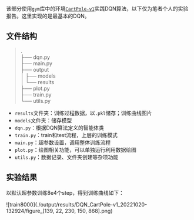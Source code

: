 该部分使用`gym`库中的环境[`CartPole-v1`](https://www.gymlibrary.dev/environments/classic_control/cart_pole/)实践DQN算法，以下仅为笔者个人的实验报告。这里实现的是最基本的DQN。

## 文件结构

> .  
> ├── dqn.py  
> ├── main.py  
> ├── output  
> │   ├── models  
> │   └── results  
> ├── plot.py  
> ├── train.py  
> └── utils.py

+ `results`文件夹：训练过程数据，以`.pkl`储存；训练曲线图片
+ `models`文件夹：储存模型
+ `dqn.py`：根据DQN算法定义的智能体类
+ `train.py`：train和test流程，上层的训练模式
+ `main.py`：超参数设置，调用整体训练流程
+ `plot.py`：绘图相关功能，可以单独运行利用数据绘图
+ `utils.py`：数据记录、文件夹创建等杂项功能

## 实验结果

以默认超参数训练8e4个step，得到训练曲线如下：

![train8000](./output/results/DQN_CartPole-v1_20221020-132924/figure_[139, 22, 230, 150, 868].png)

